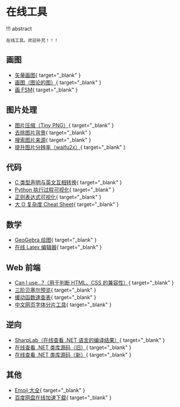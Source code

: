 # 在线工具

!!! abstract

    在线工具。欢迎补充！！！

## 画图

- [矢量画图](https://app.diagrams.net/){ target="_blank" }
- [画图（图论的图）](https://csacademy.com/app/graph_editor/){ target="_blank" }
- [画 FSM](https://madebyevan.com/fsm/){ target="_blank" }

## 图片处理

- [图片压缩（Tiny PNG）](https://tinypng.com/){ target="_blank" }
- [去除图片背景](https://www.remove.bg/){ target="_blank" }
- [搜索图片来源](https://saucenao.com/){ target="_blank" }
- [提升图片分辨率（waifu2x）](https://waifu2x.udp.jp/){ target="_blank" }

## 代码

- [C 类型声明与英文互相转换](https://cdecl.org/){ target="_blank" }
- [Python 执行过程可视化](https://pythontutor.com/visualize.html#mode=edit){ target="_blank" }
- [正则表达式可视化](https://jex.im/regulex/){ target="_blank" }
- [大 O 复杂度 Cheat Sheet](https://www.bigocheatsheet.com/){ target="_blank" }

## 数学

- [GeoGebra 绘图](https://www.geogebra.org/?lang=zh-CN){ target="_blank" }
- [在线 Latex 编辑器](https://www.latexlive.com/){ target="_blank" }

## Web 前端

- [Can I use...?（用于判断 HTML、CSS 的兼容性）](https://caniuse.com/){ target="_blank" }
- [三阶贝塞尔预览](https://cubic-bezier.com/){ target="_blank" }
- [缓动函数速查表](https://easings.net/zh-cn){ target="_blank" }
- [中文网页字体分片工具](https://font.daidr.me/){ target="_blank" }

## 逆向

- [SharpLab（在线查看 .NET 语言的编译结果）](https://sharplab.io/){ target="_blank" }
- [在线查看 .NET 类库源码（旧）](https://referencesource.microsoft.com/){ target="_blank" }
- [在线查看 .NET 类库源码（新）](https://source.dot.net/){ target="_blank" }

## 其他

- [Emoji 大全](https://www.emojiall.com/zh-hans){ target="_blank" }
- [百度网盘在线加速下载](https://api.94speed.com/web/){ target="_blank" }
